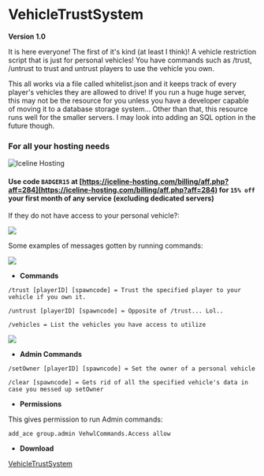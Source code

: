 # VehicleTrustSystem

**Version 1.0**

It is here everyone! The first of it's kind \(at least I think\)! A vehicle restriction script that is just for personal vehicles! You have commands such as /trust, /untrust to trust and untrust players to use the vehicle you own.

This all works via a file called whitelist.json and it keeps track of every player's vehicles they are allowed to drive! If you run a huge huge server, this may not be the resource for you unless you have a developer capable of moving it to a database storage system... Other than that, this resource runs well for the smaller servers. I may look into adding an SQL option in the future though.

### For all your hosting needs

![Iceline Hosting](https://i.gyazo.com/24c65c27acc53ce0656cda7e7ed29230.gif)

#### Use code `BADGER15` at [https://iceline-hosting.com/billing/aff.php?aff=284](https://iceline-hosting.com/billing/aff.php?aff=284) for `15% off` your first month of any service \(excluding dedicated servers\)

If they do not have access to your personal vehicle?: 

![](https://i.gyazo.com/224097368c55014475e89f25299d03ea.gif)

Some examples of messages gotten by running commands: 

![](https://i.gyazo.com/f982903a9c8deb6bee619340f4c8c9ce.png)

* **Commands**

`/trust [playerID] [spawncode] = Trust the specified player to your vehicle if you own it.`

`/untrust [playerID] [spawncode] = Opposite of /trust... Lol..`

`/vehicles = List the vehicles you have access to utilize`

![](https://i.gyazo.com/d89b1a0c98572b0bdcc2561d7d6a1dfd.png)

* **Admin Commands**

`/setOwner [playerID] [spawncode] = Set the owner of a personal vehicle`

`/clear [spawncode] = Gets rid of all the specified vehicle's data in case you messed up setOwner`

* **Permissions**

This gives permission to run Admin commands:

```text
add_ace group.admin VehwlCommands.Access allow
```

* **Download**

[VehicleTrustSystem](https://github.com/TheWolfBadger/VehicleTrustSystem)

